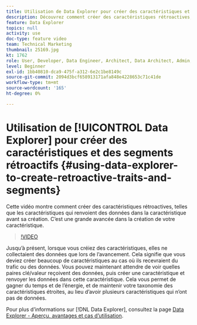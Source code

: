 ```yaml
---
title: Utilisation de Data Explorer pour créer des caractéristiques et des segments rétroactifs
description: Découvrez comment créer des caractéristiques rétroactives, telles que les caractéristiques qui renvoient des données dans la caractéristique avant sa création. C’est une grande avancée dans la création de votre caractéristique.
feature: Data Explorer
topics: null
activity: use
doc-type: feature video
team: Technical Marketing
thumbnail: 25169.jpg
kt: 1762
role: User, Developer, Data Engineer, Architect, Data Architect, Admin, Leader
level: Beginner
exl-id: 1bb40810-dca9-475f-a312-6e2c1be8149c
source-git-commit: 2094d3bcf658913171afa848e4228653c71c41de
workflow-type: tm+mt
source-wordcount: '165'
ht-degree: 0%

---
```


# Utilisation de [!UICONTROL Data Explorer] pour créer des caractéristiques et des segments rétroactifs {#using-data-explorer-to-create-retroactive-traits-and-segments}

Cette vidéo montre comment créer des caractéristiques rétroactives, telles que les caractéristiques qui renvoient des données dans la caractéristique avant sa création. C’est une grande avancée dans la création de votre caractéristique.

>[!VIDEO](https://video.tv.adobe.com/v/327526/?quality=12&captions=fre_fr)

Jusqu’à présent, lorsque vous créiez des caractéristiques, elles ne collectaient des données que lors de l’avancement. Cela signifie que vous deviez créer beaucoup de caractéristiques au cas où ils recevraient du trafic ou des données. Vous pouvez maintenant attendre de voir quelles paires clé/valeur reçoivent des données, puis créer une caractéristique et renvoyer les données dans cette caractéristique. Cela vous permet de gagner du temps et de l’énergie, et de maintenir votre taxonomie des caractéristiques étroites, au lieu d’avoir plusieurs caractéristiques qui n’ont pas de données.

Pour plus d’informations sur [!DNL Data Explorer], consultez la page [Data Explorer - Aperçu, avantages et cas d’utilisation](https://experiencecloud.adobe.com/resources/help/fr_FR/aam/data-explorer.html).
